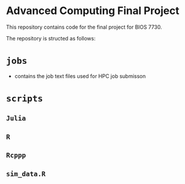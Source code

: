 # Advanced Computing Final Project

This repository contains code for the final project for BIOS 7730.

The repository is structed as follows:

# `jobs`
  - contains the job text files used for HPC job submisson 

# `scripts`
## `Julia`
## `R`
## `Rcppp`
## `sim_data.R`
